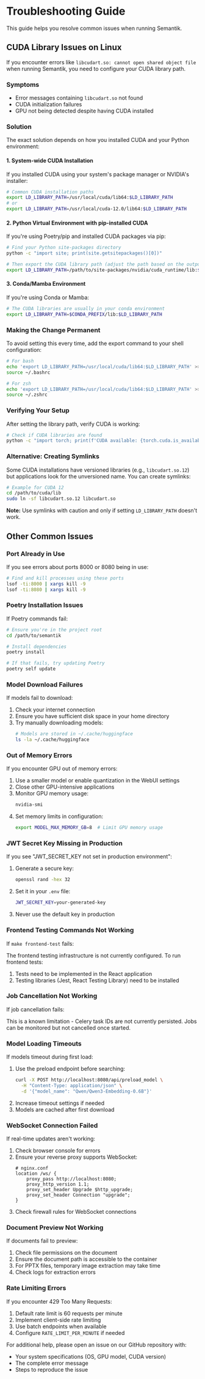 # Troubleshooting Guide

This guide helps you resolve common issues when running Semantik.

## CUDA Library Issues on Linux

If you encounter errors like `libcudart.so: cannot open shared object file` when running Semantik, you need to configure your CUDA library path.

### Symptoms
- Error messages containing `libcudart.so` not found
- CUDA initialization failures
- GPU not being detected despite having CUDA installed

### Solution

The exact solution depends on how you installed CUDA and your Python environment:

#### 1. System-wide CUDA Installation
If you installed CUDA using your system's package manager or NVIDIA's installer:

```bash
# Common CUDA installation paths
export LD_LIBRARY_PATH=/usr/local/cuda/lib64:$LD_LIBRARY_PATH
# or
export LD_LIBRARY_PATH=/usr/local/cuda-12.0/lib64:$LD_LIBRARY_PATH
```

#### 2. Python Virtual Environment with pip-installed CUDA
If you're using Poetry/pip and installed CUDA packages via pip:

```bash
# Find your Python site-packages directory
python -c "import site; print(site.getsitepackages()[0])"

# Then export the CUDA library path (adjust the path based on the output above)
export LD_LIBRARY_PATH=/path/to/site-packages/nvidia/cuda_runtime/lib:$LD_LIBRARY_PATH
```

#### 3. Conda/Mamba Environment
If you're using Conda or Mamba:

```bash
# The CUDA libraries are usually in your conda environment
export LD_LIBRARY_PATH=$CONDA_PREFIX/lib:$LD_LIBRARY_PATH
```

### Making the Change Permanent

To avoid setting this every time, add the export command to your shell configuration:

```bash
# For bash
echo 'export LD_LIBRARY_PATH=/usr/local/cuda/lib64:$LD_LIBRARY_PATH' >> ~/.bashrc
source ~/.bashrc

# For zsh
echo 'export LD_LIBRARY_PATH=/usr/local/cuda/lib64:$LD_LIBRARY_PATH' >> ~/.zshrc
source ~/.zshrc
```

### Verifying Your Setup

After setting the library path, verify CUDA is working:

```bash
# Check if CUDA libraries are found
python -c "import torch; print(f'CUDA available: {torch.cuda.is_available()}')"
```

### Alternative: Creating Symlinks

Some CUDA installations have versioned libraries (e.g., `libcudart.so.12`) but applications look for the unversioned name. You can create symlinks:

```bash
# Example for CUDA 12
cd /path/to/cuda/lib
sudo ln -sf libcudart.so.12 libcudart.so
```

**Note:** Use symlinks with caution and only if setting `LD_LIBRARY_PATH` doesn't work.

## Other Common Issues

### Port Already in Use

If you see errors about ports 8000 or 8080 being in use:

```bash
# Find and kill processes using these ports
lsof -ti:8000 | xargs kill -9
lsof -ti:8080 | xargs kill -9
```

### Poetry Installation Issues

If Poetry commands fail:

```bash
# Ensure you're in the project root
cd /path/to/semantik

# Install dependencies
poetry install

# If that fails, try updating Poetry
poetry self update
```

### Model Download Failures

If models fail to download:

1. Check your internet connection
2. Ensure you have sufficient disk space in your home directory
3. Try manually downloading models:
   ```bash
   # Models are stored in ~/.cache/huggingface
   ls -la ~/.cache/huggingface
   ```

### Out of Memory Errors

If you encounter GPU out of memory errors:

1. Use a smaller model or enable quantization in the WebUI settings
2. Close other GPU-intensive applications
3. Monitor GPU memory usage:
   ```bash
   nvidia-smi
   ```
4. Set memory limits in configuration:
   ```bash
   export MODEL_MAX_MEMORY_GB=8  # Limit GPU memory usage
   ```

### JWT Secret Key Missing in Production

If you see "JWT_SECRET_KEY not set in production environment":

1. Generate a secure key:
   ```bash
   openssl rand -hex 32
   ```
2. Set it in your `.env` file:
   ```bash
   JWT_SECRET_KEY=your-generated-key
   ```
3. Never use the default key in production

### Frontend Testing Commands Not Working

If `make frontend-test` fails:

The frontend testing infrastructure is not currently configured. To run frontend tests:
1. Tests need to be implemented in the React application
2. Testing libraries (Jest, React Testing Library) need to be installed

### Job Cancellation Not Working

If job cancellation fails:

This is a known limitation - Celery task IDs are not currently persisted. Jobs can be monitored but not cancelled once started.

### Model Loading Timeouts

If models timeout during first load:

1. Use the preload endpoint before searching:
   ```bash
   curl -X POST http://localhost:8080/api/preload_model \
     -H "Content-Type: application/json" \
     -d '{"model_name": "Qwen/Qwen3-Embedding-0.6B"}'
   ```
2. Increase timeout settings if needed
3. Models are cached after first download

### WebSocket Connection Failed

If real-time updates aren't working:

1. Check browser console for errors
2. Ensure your reverse proxy supports WebSocket:
   ```nginx
   # nginx.conf
   location /ws/ {
       proxy_pass http://localhost:8080;
       proxy_http_version 1.1;
       proxy_set_header Upgrade $http_upgrade;
       proxy_set_header Connection "upgrade";
   }
   ```
3. Check firewall rules for WebSocket connections

### Document Preview Not Working

If documents fail to preview:

1. Check file permissions on the document
2. Ensure the document path is accessible to the container
3. For PPTX files, temporary image extraction may take time
4. Check logs for extraction errors

### Rate Limiting Errors

If you encounter 429 Too Many Requests:

1. Default rate limit is 60 requests per minute
2. Implement client-side rate limiting
3. Use batch endpoints when available
4. Configure `RATE_LIMIT_PER_MINUTE` if needed

For additional help, please open an issue on our GitHub repository with:
- Your system specifications (OS, GPU model, CUDA version)
- The complete error message
- Steps to reproduce the issue